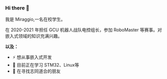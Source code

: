 ### Hi there 👋

<!--
**wuzjun/wuzjun** is a ✨ _special_ ✨ repository because its `README.md` (this file) appears on your GitHub profile.

Here are some ideas to get you started:

- 🔭 I’m currently working on ...
- 🌱 I’m currently learning ...
- 👯 I’m looking to collaborate on ...
- 🤔 I’m looking for help with ...
- 💬 Ask me about ...
- 📫 How to reach me: ...
- 😄 Pronouns: ...
- ⚡ Fun fact: ...
-->
我是 Miraggio,一名在校学生。  

在 2020-2021 年担任 GCU 机器人战队电控组长，参加 RoboMaster 等赛事。对嵌入式领域的知识充满兴趣。

**以及：**
- ⚡ 想从事嵌入式开发
- 🌱 目前正在学习 STM32、Linux等
- 👯 在寻找志同道合的朋友
